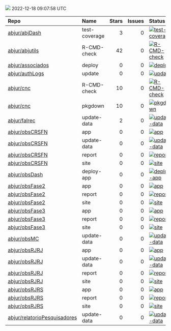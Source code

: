 ![](https://github.com/abjur/abjStatus/workflows/Render%20Status/badge.svg)
2022-12-18 09:07:58 UTC

| Repo                                                                            | Name          |  Stars|  Issues| Status                                                                                                                                                                     |
|:--------------------------------------------------------------------------------|:--------------|------:|-------:|:---------------------------------------------------------------------------------------------------------------------------------------------------------------------------|
| [abjur/abjDash](https://github.com/abjur/abjDash)                               | test-coverage |      3|       0| [![test-coverage](https://github.com/abjur/abjDash/workflows/test-coverage/badge.svg)](https://github.com/abjur/abjDash/actions/runs/1930316364)                           |
| [abjur/abjutils](https://github.com/abjur/abjutils)                             | R-CMD-check   |     42|       0| [![R-CMD-check](https://github.com/abjur/abjutils/workflows/R-CMD-check/badge.svg)](https://github.com/abjur/abjutils/actions/runs/1779645783)                             |
| [abjur/associados](https://github.com/abjur/associados)                         | deploy        |      0|       0| [![deploy](https://github.com/abjur/associados/workflows/deploy/badge.svg)](https://github.com/abjur/associados/actions/runs/1989734689)                                   |
| [abjur/authLogs](https://github.com/abjur/authLogs)                             | update        |      0|       0| [![update](https://github.com/abjur/authLogs/workflows/update/badge.svg)](https://github.com/abjur/authLogs/actions/runs/3722829587)                                       |
| [abjur/cnc](https://github.com/abjur/cnc)                                       | R-CMD-check   |     10|       0| [![R-CMD-check](https://github.com/abjur/cnc/workflows/R-CMD-check/badge.svg)](https://github.com/abjur/cnc/actions/runs/2665598388)                                       |
| [abjur/cnc](https://github.com/abjur/cnc)                                       | pkgdown       |     10|       0| [![pkgdown](https://github.com/abjur/cnc/workflows/pkgdown/badge.svg)](https://github.com/abjur/cnc/actions/runs/2665598386)                                               |
| [abjur/falrec](https://github.com/abjur/falrec)                                 | update-data   |      2|       0| [![update-data](https://github.com/abjur/falrec/workflows/update-data/badge.svg)](https://github.com/abjur/falrec/actions/runs/3723538768)                                 |
| [abjur/obsCRSFN](https://github.com/abjur/obsCRSFN)                             | app           |      0|       0| [![app](https://github.com/abjur/obsCRSFN/workflows/app/badge.svg)](https://github.com/abjur/obsCRSFN/actions/runs/3275679243)                                             |
| [abjur/obsCRSFN](https://github.com/abjur/obsCRSFN)                             | update-data   |      0|       0| [![update-data](https://github.com/abjur/obsCRSFN/workflows/update-data/badge.svg)](https://github.com/abjur/obsCRSFN/actions/runs/3275872863)                             |
| [abjur/obsCRSFN](https://github.com/abjur/obsCRSFN)                             | report        |      0|       0| [![report](https://github.com/abjur/obsCRSFN/workflows/report/badge.svg)](https://github.com/abjur/obsCRSFN/actions/runs/3276257936)                                       |
| [abjur/obsCRSFN](https://github.com/abjur/obsCRSFN)                             | site          |      0|       0| [![site](https://github.com/abjur/obsCRSFN/workflows/site/badge.svg)](https://github.com/abjur/obsCRSFN/actions/runs/3473830519)                                           |
| [abjur/obsDash](https://github.com/abjur/obsDash)                               | deploy-app    |      0|       0| [![deploy-app](https://github.com/abjur/obsDash/workflows/deploy-app/badge.svg)](https://github.com/abjur/obsDash/actions/runs/3670168242)                                 |
| [abjur/obsFase2](https://github.com/abjur/obsFase2)                             | app           |      0|       0| [![app](https://github.com/abjur/obsFase2/workflows/app/badge.svg)](https://github.com/abjur/obsFase2/actions/runs/2652390783)                                             |
| [abjur/obsFase2](https://github.com/abjur/obsFase2)                             | report        |      0|       0| [![report](https://github.com/abjur/obsFase2/workflows/report/badge.svg)](https://github.com/abjur/obsFase2/actions/runs/2652377724)                                       |
| [abjur/obsFase2](https://github.com/abjur/obsFase2)                             | site          |      0|       0| [![site](https://github.com/abjur/obsFase2/workflows/site/badge.svg)](https://github.com/abjur/obsFase2/actions/runs/2693314245)                                           |
| [abjur/obsFase3](https://github.com/abjur/obsFase3)                             | app           |      0|       0| [![app](https://github.com/abjur/obsFase3/workflows/app/badge.svg)](https://github.com/abjur/obsFase3/actions/runs/2186616925)                                             |
| [abjur/obsFase3](https://github.com/abjur/obsFase3)                             | report        |      0|       0| [![report](https://github.com/abjur/obsFase3/workflows/report/badge.svg)](https://github.com/abjur/obsFase3/actions/runs/3276719437)                                       |
| [abjur/obsFase3](https://github.com/abjur/obsFase3)                             | site          |      0|       0| [![site](https://github.com/abjur/obsFase3/workflows/site/badge.svg)](https://github.com/abjur/obsFase3/actions/runs/2340253444)                                           |
| [abjur/obsMC](https://github.com/abjur/obsMC)                                   | update-data   |      0|       0| [![update-data](https://github.com/abjur/obsMC/workflows/update-data/badge.svg)](https://github.com/abjur/obsMC/actions/runs/3589663044)                                   |
| [abjur/obsRJRJ](https://github.com/abjur/obsRJRJ)                               | app           |      0|       0| [![app](https://github.com/abjur/obsRJRJ/workflows/app/badge.svg)](https://github.com/abjur/obsRJRJ/actions/runs/2616460610)                                               |
| [abjur/obsRJRJ](https://github.com/abjur/obsRJRJ)                               | update-data   |      0|       0| [![update-data](https://github.com/abjur/obsRJRJ/workflows/update-data/badge.svg)](https://github.com/abjur/obsRJRJ/actions/runs/2665338147)                               |
| [abjur/obsRJRJ](https://github.com/abjur/obsRJRJ)                               | report        |      0|       0| [![report](https://github.com/abjur/obsRJRJ/workflows/report/badge.svg)](https://github.com/abjur/obsRJRJ/actions/runs/2617599128)                                         |
| [abjur/obsRJRJ](https://github.com/abjur/obsRJRJ)                               | site          |      0|       0| [![site](https://github.com/abjur/obsRJRJ/workflows/site/badge.svg)](https://github.com/abjur/obsRJRJ/actions/runs/2693253086)                                             |
| [abjur/obsRJRS](https://github.com/abjur/obsRJRS)                               | app           |      0|       0| [![app](https://github.com/abjur/obsRJRS/workflows/app/badge.svg)](https://github.com/abjur/obsRJRS/actions/runs/2455247164)                                               |
| [abjur/obsRJRS](https://github.com/abjur/obsRJRS)                               | report        |      0|       0| [![report](https://github.com/abjur/obsRJRS/workflows/report/badge.svg)](https://github.com/abjur/obsRJRS/actions/runs/2912378454)                                         |
| [abjur/obsRJRS](https://github.com/abjur/obsRJRS)                               | site          |      0|       0| [![site](https://github.com/abjur/obsRJRS/workflows/site/badge.svg)](https://github.com/abjur/obsRJRS/actions/runs/2912329985)                                             |
| [abjur/relatorioPesquisadores](https://github.com/abjur/relatorioPesquisadores) | update-data   |      0|       0| [![update-data](https://github.com/abjur/relatorioPesquisadores/workflows/update-data/badge.svg)](https://github.com/abjur/relatorioPesquisadores/actions/runs/3673796624) |


